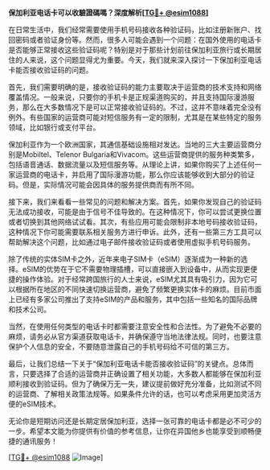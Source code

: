 **保加利亚电话卡可以收驗證碼嗎？深度解析[[TG💪+ @esim1088](https://t.me/s/esim1088)]**

在日常生活中，我们经常需要使用手机号码接收各种验证码，比如注册新账户、找回密码或者验证身份等。然而，很多人可能会遇到一个问题：在国外使用的电话卡是否能够正常接收这些验证码呢？特别是对于那些计划前往保加利亚旅行或长期居住的人来说，这个问题显得尤为重要。今天，我们就来深入探讨一下保加利亚电话卡能否接收验证码的问题。

首先，我们需要明确的是，接收验证码的能力主要取决于运营商的技术支持和网络覆盖情况。一般来说，只要你的手机卡是正规渠道购买的，并且支持国际漫游服务，那么在大多数情况下是可以正常接收验证码的。不过，这并不意味着完全没有例外。有些国家的运营商可能对短信服务有一定的限制，尤其是在某些特定的服务领域，比如银行或支付平台。

保加利亚作为一个欧洲国家，其通信基础设施相对发达。当地的三大主要运营商分别是Mobiltel、Telenor Bulgaria和Vivacom。这些运营商提供的服务种类繁多，包括语音通话、数据流量以及短信服务等。从理论上讲，如果你购买了上述任何一家运营商的电话卡，并启用了国际漫游功能，那么你应该能够收到大部分的验证码。但是，实际情况可能会因具体的服务提供商而有所不同。

接下来，我们来看看一些常见的问题和解决方案。首先，如果你发现自己的验证码无法成功接收，可能是由于信号不佳导致的。在这种情况下，你可以尝试更换位置或者切换到其他网络试试看。其次，有些应用可能会限制非本地号码接收验证码，这种情况下你可能需要联系相关服务方进行申诉。此外，还有一些第三方工具可以帮助解决这个问题，比如通过电子邮件接收验证码或者使用虚拟手机号码服务。

除了传统的实体SIM卡之外，近年来电子SIM卡（eSIM）逐渐成为一种新的选择。eSIM的优势在于它不需要物理插槽，可以直接嵌入到设备中，从而实现更便捷的操作体验。对于经常跨国旅行的人士来说，eSIM尤其具有吸引力，因为它可以根据所在地区的不同快速切换运营商，避免了频繁更换实体卡的麻烦。目前市面上已经有多家公司推出了支持eSIM的产品和服务，其中包括一些知名的国际品牌和技术公司。

当然，在使用任何类型的电话卡时都需要注意安全性和合法性。为了避免不必要的麻烦，请务必从官方渠道获取电话卡，并确保遵守当地法律法规。同时，也要注意保护个人信息的安全，不要随意泄露自己的手机号码给不可信的第三方。

最后，让我们总结一下关于“保加利亚电话卡能否接收验证码”的关键点。总体而言，只要选择了合适的运营商并正确设置了相关功能，大多数人都能够在保加利亚顺利接收到验证码。但为了确保万无一失，建议提前做好充分准备，比如测试不同的运营商、了解相关政策法规等。如果条件允许的话，也可以考虑采用更加灵活方便的eSIM技术。

无论你是短期访问还是长期定居保加利亚，选择一张可靠的电话卡都是必不可少的一步。希望本文能为你提供有价值的参考信息，让你在异国他乡也能享受到顺畅便捷的通讯服务！

[[TG💪+ @esim1088](https://t.me/s/esim1088) ![Image](https://i.postimg.cc/4NQfJmqS/Snipaste-2025-05-13-00-14-12.png)]